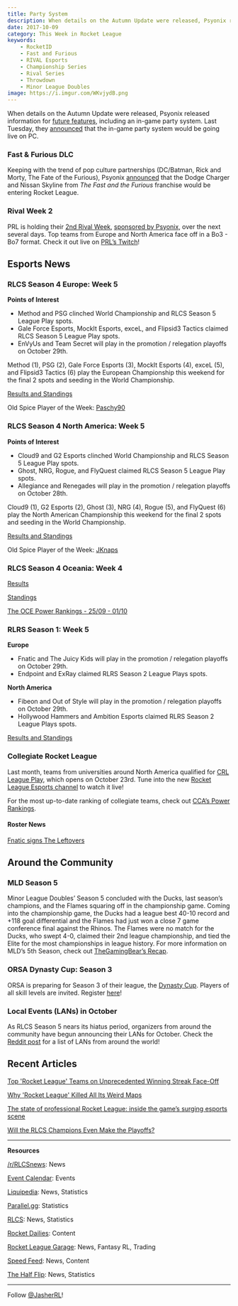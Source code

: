 ```yaml
---
title: Party System
description: When details on the Autumn Update were released, Psyonix released information for future features, including an in-game party system.
date: 2017-10-09
category: This Week in Rocket League
keywords:
    - RocketID
    - Fast and Furious
    - RIVAL Esports
    - Championship Series
    - Rival Series
    - Throwdown
    - Minor League Doubles
image: https://i.imgur.com/WKvjydB.png
---
```


When details on the Autumn Update were released, Psyonix released information for [future features](https://nm.reddit.com/r/RocketLeague/comments/6zvik7/whats_coming_after_the_autumn_update/), including an in-game party system. Last Tuesday, they [announced](https://www.rocketleague.com/news/psynet-party-system-test-steam/) that the in-game party system would be going live on PC.

### Fast & Furious DLC

Keeping with the trend of pop culture partnerships (DC/Batman, Rick and Morty, The Fate of the Furious), Psyonix [announced](https://www.rocketleague.com/news/fast-and-furious-dlc-charger-skyline/) that the Dodge Charger and Nissan Skyline from _The Fast and the Furious_ franchise would be entering Rocket League.

### Rival Week 2

PRL is holding their [2nd Rival Week](https://www.reddit.com/r/RocketLeague/comments/74cabi/psyonixsponsored_community_event_prls_rival_week/), [sponsored by Psyonix](https://www.rocketleague.com/news/psyonix-sponsored-community-events/), over the next several days. Top teams from Europe and North America face off in a Bo3 - Bo7 format. Check it out live on [PRL’s Twitch](https://twitch.tv/ProRivalry)!

## Esports News

### RLCS Season 4 Europe: Week 5

**Points of Interest**

-   Method and PSG clinched World Championship and RLCS Season 5 League Play spots.
-   Gale Force Esports, MockIt Esports, exceL, and Flipsid3 Tactics claimed RLCS Season 5 League Play spots.
-   EnVyUs and Team Secret will play in the promotion / relegation playoffs on October 29th.

Method (1), PSG (2), Gale Force Esports (3), MockIt Esports (4), exceL (5), and Flipsid3 Tactics (6) play the European Championship this weekend for the final 2 spots and seeding in the World Championship.

[Results and Standings](https://www.reddit.com/r/RocketLeague/comments/751jbz/rlcs_s4_eu_league_play_week_5/)

Old Spice Player of the Week: [Paschy90](https://twitter.com/RLCS/status/917132984611831808)

### RLCS Season 4 North America: Week 5

**Points of Interest**

-   Cloud9 and G2 Esports clinched World Championship and RLCS Season 5 League Play spots.
-   Ghost, NRG, Rogue, and FlyQuest claimed RLCS Season 5 League Play spots.
-   Allegiance and Renegades will play in the promotion / relegation playoffs on October 28th.

Cloud9 (1), G2 Esports (2), Ghost (3), NRG (4), Rogue (5), and FlyQuest (6) play the North American Championship this weekend for the final 2 spots and seeding in the World Championship.

[Results and Standings](https://www.reddit.com/r/RocketLeague/comments/74vmi9/rlcs_s4_na_league_play_week_5/)

Old Spice Player of the Week: [JKnaps](https://twitter.com/RLCS/status/916821697369595904)

### RLCS Season 4 Oceania: Week 4

[Results](https://www.reddit.com/r/RocketLeague/comments/74yble/rlcs_s4_throwdown_oce_league_play_week_4/)

[Standings](http://wiki.teamliquid.net/rocketleague/Rocket_League_Championship_Series/Season_4/Oceania/League_Play)

[The OCE Power Rankings - 25/09 - 01/10](https://www.rocketleagueoce.com/single-post/2017/10/04/The-OCE-Power-Rankings---2509---0110)

### RLRS Season 1: Week 5

**Europe**

-   Fnatic and The Juicy Kids will play in the promotion / relegation playoffs on October 29th.
-   Endpoint and ExRay claimed RLRS Season 2 League Plays spots.

**North America**

-   Fibeon and Out of Style will play in the promotion / relegation playoffs on October 29th.
-   Hollywood Hammers and Ambition Esports claimed RLRS Season 2 League Plays spots.

[Results and Standings](https://www.reddit.com/r/RocketLeague/comments/74mk0o/rlcs_s4_rlrs_league_play_week_5/)

### Collegiate Rocket League

Last month, teams from universities around North America qualified for [CRL League Play](https://www.rocketleague.com/news/league-play-begins-for-collegiate-rocket-league/), which opens on October 23rd. Tune into the new [Rocket League Esports channel](https://twitch.tv/rlesports) to watch it live!

For the most up-to-date ranking of collegiate teams, check out [CCA’s Power Rankings](https://rocket-league.com/news/collegiate-rocket-league-conference-power-rankings-1).

#### Roster News

[Fnatic signs The Leftovers](https://twitter.com/FNATIC/status/916302070935949312)

## Around the Community

### MLD Season 5

Minor League Doubles’ Season 5 concluded with the Ducks, last season’s champions, and the Flames squaring off in the championship game. Coming into the championship game, the Ducks had a league best 40-10 record and +118 goal differential and the Flames had just won a close 7 game conference final against the Rhinos. The Flames were no match for the Ducks, who swept 4-0, claimed their 2nd league championship, and tied the Elite for the most championships in league history. For more information on MLD’s 5th Season, check out [TheGamingBear’s Recap](https://www.mldoubles.com/single-post/2017/10/09/Ducks-dynasty-stays-strong-as-season-5-comes-to-an-end).

### ORSA Dynasty Cup: Season 3

ORSA is preparing for Season 3 of their league, the [Dynasty Cup](https://www.reddit.com/r/RocketLeague/comments/73ook2/orsa_leagues_are_back_better_and_bigger_than_ever/). Players of all skill levels are invited. Register [here](http://www.rocketsportsassociation.com/index.php/dynasty-cup-season-3-sign-up-sheet/)!

### Local Events (LANs) in October

As RLCS Season 5 nears its hiatus period, organizers from around the community have begun announcing their LANs for October. Check the [Reddit post](https://www.reddit.com/r/RocketLeague/comments/73ffop/local_events_lans_october_2017/) for a list of LANs from around the world!

## Recent Articles

[Top 'Rocket League' Teams on Unprecedented Winning Streak Face-Off](https://waypoint.vice.com/en_us/article/9k3gxe/top-rocket-league-teams-on-unprecedented-winning-streak-face-off)

[Why 'Rocket League' Killed All Its Weird Maps](https://waypoint.vice.com/en_us/article/wjxyb4/why-rocket-league-killed-all-its-weird-maps?utm_source=wptwitterus)

[The state of professional Rocket League: inside the game’s surging esports scene](http://www.esports-pro.com/articles/games/the-state-of-professional-rocket-league-inside-the-games-surging-esports-sc)

[Will the RLCS Champions Even Make the Playoffs?](https://www.redbull.com/us-en/will-envyus-make-rlcs-playoffs?linkId=43174161)

---

**Resources**

[/r/RLCSnews](https://www.reddit.com/r/RLCSnews/): News

[Event Calendar](https://rocket-league.com/calendar): Events

[Liquipedia](http://wiki.teamliquid.net/rocketleague/Rocket_League_Championship_Series/Season_4): News, Statistics

[Parallel.gg](http://parallel.gg/): Statistics

[RLCS](https://rlcs.gg/): News, Statistics

[Rocket Dailies](https://twitter.com/Rocket_Dailies): Content

[Rocket League Garage](http://rocket-league.com/): News, Fantasy RL, Trading

[Speed Feed](https://www.youtube.com/user/TehLief/featured): News, Content

[The Half Flip](http://thehalfflip.com/): News, Statistics

---

Follow [@JasherRL](https://twitter.com/JasherRL)!
